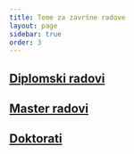 ```yaml
---
title: Teme za završne radove
layout: page
sidebar: true
order: 3
---
```


## [Diplomski radovi](./diplomski_teme.html)

## [Master radovi](./master_teme.html)

## [Doktorati](./phd_teme.html)
